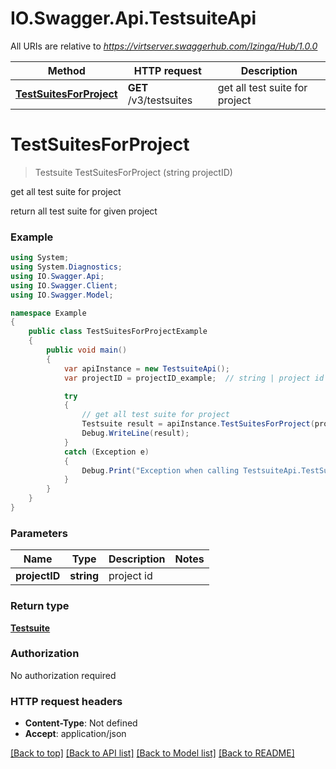 # IO.Swagger.Api.TestsuiteApi

All URIs are relative to *https://virtserver.swaggerhub.com/Izinga/Hub/1.0.0*

Method | HTTP request | Description
------------- | ------------- | -------------
[**TestSuitesForProject**](TestsuiteApi.md#testsuitesforproject) | **GET** /v3/testsuites | get all test suite for project


<a name="testsuitesforproject"></a>
# **TestSuitesForProject**
> Testsuite TestSuitesForProject (string projectID)

get all test suite for project

return all test suite for given project

### Example
```csharp
using System;
using System.Diagnostics;
using IO.Swagger.Api;
using IO.Swagger.Client;
using IO.Swagger.Model;

namespace Example
{
    public class TestSuitesForProjectExample
    {
        public void main()
        {
            var apiInstance = new TestsuiteApi();
            var projectID = projectID_example;  // string | project id

            try
            {
                // get all test suite for project
                Testsuite result = apiInstance.TestSuitesForProject(projectID);
                Debug.WriteLine(result);
            }
            catch (Exception e)
            {
                Debug.Print("Exception when calling TestsuiteApi.TestSuitesForProject: " + e.Message );
            }
        }
    }
}
```

### Parameters

Name | Type | Description  | Notes
------------- | ------------- | ------------- | -------------
 **projectID** | **string**| project id | 

### Return type

[**Testsuite**](Testsuite.md)

### Authorization

No authorization required

### HTTP request headers

 - **Content-Type**: Not defined
 - **Accept**: application/json

[[Back to top]](#) [[Back to API list]](../README.md#documentation-for-api-endpoints) [[Back to Model list]](../README.md#documentation-for-models) [[Back to README]](../README.md)

